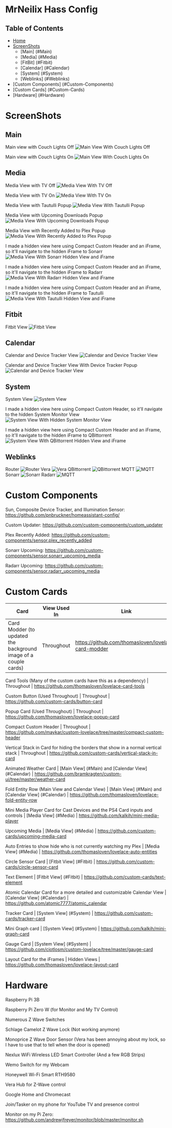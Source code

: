 MrNeilix Hass Config
====================

Table of Contents
-----------------

  * [Home](#home)
  * [ScreenShots](#Screenshots)
    * [Main] (#Main)
    * [Media] (#Media)
    * [FitBit] (#Fitbit)
    * [Calendar] (#Calendar)
    * [System] (#System)
    * [Weblinks] (#Weblinks)
  * [Custom Components] (#Custom-Components)
  * [Custom Cards] (#Custom-Cards)
  * [Hardware] (#Hardware)

ScreenShots
===========

Main
----
Main view with Couch Lights Off
![Main View With Couch Lights Off](Screenshots/main-view-couch-off.png)

Main view with Couch Lights On
![Main View With Couch Lights On](Screenshots/main-view-couch-on.png)

Media
-----
Media View with TV Off
![Media View With TV Off](Screenshots/media-view-tv-off.png)

Media View with TV On
![Media View With TV On](Screenshots/media-view-tv-on.png)

Media View with Tautulli Popup
![Media View With Tautulli Popup](Screenshots/media-view-tautulli-popup.png)

Media View with Upcoming Downloads Popup
![Media View With Upcoming Downloads Popup](Screenshots/media-view-upcoming-downloads-popup.png)

Media View with Recently Added to Plex Popup
![Media View With Recently Added to Plex Popup](Screenshots/media-view-recent-downloads-popup.png)

I made a hidden view here using Compact Custom Header and an iFrame, so it'll navigate to the hidden iFrame to Sonarr
![Media View With Sonarr Hidden View and iFrame](Screenshots/media-view-sonarr-view-iframe.png)

I made a hidden view here using Compact Custom Header and an iFrame, so it'll navigate to the hidden iFrame to Radarr
![Media View With Radarr Hidden View and iFrame](Screenshots/media-view-radarr-view-iframe.png)

I made a hidden view here using Compact Custom Header and an iFrame, so it'll navigate to the hidden iFrame to Tautulli
![Media View With Tautulli Hidden View and iFrame](Screenshots/media-view-tautulli-view-iframe.png)

Fitbit
------
Fitbit View
![Fitbit View](Screenshots/fitbit_view.png)

Calendar
--------
Calendar and Device Tracker View
![Calendar and Device Tracker View](Screenshots/calendar_view.png)

Calendar and Device Tracker View With Device Tracker Popup
![Calendar and Device Tracker View](Screenshots/calendar_view_device_tacker_popup.png)

System
-------
System View
![System View](Screenshots/system_view.png)

I made a hidden view here using Compact Custom Header, so it'll navigate to the hidden System Monitor View
![System View With Hidden System Monitor View](Screenshots/system_view_system_monitor_view.png)

I made a hidden view here using Compact Custom Header and an iFrame, so it'll navigate to the hidden iFrame to QBittorrent
![System View With QBittorrent Hidden View and iFrame](Screenshots/system_view_qbittorrent_view.png)

Weblinks
--------
Router
![Router](Screenshots/weblink-router.png)
Vera
![Vera](Screenshots/weblink-vera.png)
QBittorrent
![QBittorrent](Screenshots/weblink-qbittorrent.png)
MQTT
![MQTT](Screenshots/weblink-mqtt.png)
Sonarr
![Sonarr](Screenshots/weblink-tv.png)
Radarr
![MQTT](Screenshots/weblink-movies.png)

Custom Components
=================

Sun, Composite Device Tracker, and Illumination Sensor: https://github.com/pnbruckner/homeassistant-config/

Custom Updater: https://github.com/custom-components/custom_updater

Plex Recently Added: https://github.com/custom-components/sensor.plex_recently_added

Sonarr Upcoming: https://github.com/custom-components/sensor.sonarr_upcoming_media

Radarr Upcoming: https://github.com/custom-components/sensor.radarr_upcoming_media


Custom Cards
============

Card | View Used In | Link
---- | ------------ | ----
Card Modder (to updated the background image of a couple cards) | Throughout | https://github.com/thomasloven/lovelace-card-modder

Card Tools (Many of the custom cards have this as a dependency) | Throughout | https://github.com/thomasloven/lovelace-card-tools

Custom Button (Used Throughout) | Throughout | https://github.com/custom-cards/button-card

Popup Card (Used Throughout) | Throughout | https://github.com/thomasloven/lovelace-popup-card

Compact Custom Header | Throughout | https://github.com/maykar/custom-lovelace/tree/master/compact-custom-header

Vertical Stack in Card for hiding the borders that show in a normal vertical stack | Throughout | https://github.com/custom-cards/vertical-stack-in-card

Animated Weather Card | [Main View] (#Main) and [Calendar View] (#Calendar) | https://github.com/bramkragten/custom-ui/tree/master/weather-card

Fold Entity Row (Main View and Calendar View) | [Main View] (#Main) and [Calendar View] (#Calendar) | https://github.com/thomasloven/lovelace-fold-entity-row

Mini Media Player Card for Cast Devices and the PS4 Card inputs and controls | [Media View] (#Media) | https://github.com/kalkih/mini-media-player

Upcoming Media | [Media View] (#Media) | https://github.com/custom-cards/upcoming-media-card

Auto Entries to show hide who is not currently watching my Plex | [Media View] (#Media) | https://github.com/thomasloven/lovelace-auto-entities

Circle Sensor Card | [Fitbit View] (#Fitbit) | https://github.com/custom-cards/circle-sensor-card

Text Element | [Fitbit View] (#Fitbit) | https://github.com/custom-cards/text-element

Atomic Calendar Card for a more detailed and customizable Calendar View | [Calendar View] (#Calendar) | https://github.com/atomic7777/atomic_calendar

Tracker Card | [System View] (#System) | https://github.com/custom-cards/tracker-card

Mini Graph card | [System View] (#System) | https://github.com/kalkih/mini-graph-card

Gauge Card | [System View] (#System) | https://github.com/ciotlosm/custom-lovelace/tree/master/gauge-card

Layout Card for the iFrames | Hidden Views | https://github.com/thomasloven/lovelace-layout-card

Hardware
========

Raspberry Pi 3B

Raspberry Pi Zero W (for Monitor and My TV Control)

Numerous Z Wave Switches

Schlage Camelot Z Wave Lock (Not working anymore)

Monoprice Z Wave Door Sensor (Vera has been annoying about my lock, so I have to use that to tell when the door is opened)

Nexlux WiFi Wireless LED Smart Controller (And a few RGB Strips)

Wemo Switch for my Webcam

Honeywell Wi-Fi Smart RTH9580

Vera Hub for Z-Wave control

Google Home and Chromecast

Join/Tasker on my phone for YouTube TV and presence control

Monitor on my Pi Zero: https://github.com/andrewjfreyer/monitor/blob/master/monitor.sh